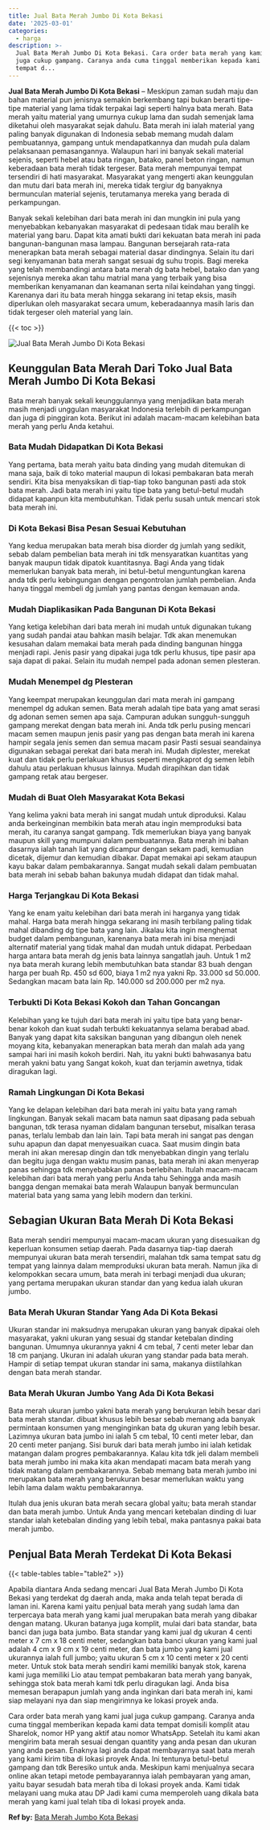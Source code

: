 ```yaml
---
title: Jual Bata Merah Jumbo Di Kota Bekasi
date: '2025-03-01'
categories:
  - harga
description: >-
  Jual Bata Merah Jumbo Di Kota Bekasi. Cara order bata merah yang kami jual
  juga cukup gampang. Caranya anda cuma tinggal memberikan kepada kami data
  tempat d...
---
```


**Jual Bata Merah Jumbo Di Kota Bekasi** – Meskipun zaman sudah maju dan bahan material pun jenisnya semakin berkembang tapi bukan berarti tipe-tipe material yang lama tidak terpakai lagi seperti halnya bata merah. Bata merah yaitu material yang umurnya cukup lama dan sudah semenjak lama diketahui oleh masyarakat sejak dahulu. Bata merah ini ialah material yang paling banyak digunakan di Indonesia sebab memang mudah dalam pembuatannya, gampang untuk mendapatkannya dan mudah pula dalam pelaksanaan pemasangannya. Walaupun hari ini banyak sekali material sejenis, seperti hebel atau bata ringan, batako, panel beton ringan, namun keberadaan bata merah tidak tergeser. Bata merah mempunyai tempat tersendiri di hati masyarakat. Masyarakat yang mengerti akan keunggulan dan mutu dari bata merah ini, mereka tidak tergiur dg banyaknya bermunculan material sejenis, terutamanya mereka yang berada di perkampungan.

Banyak sekali kelebihan dari bata merah ini dan mungkin ini pula yang menyebabkan kebanyakan masyarakat di pedesaan tidak mau beralih ke material yang baru. Dapat kita amati bukti dari kekuatan bata merah ini pada bangunan-bangunan masa lampau. Bangunan bersejarah rata-rata menerapkan bata merah sebagai material dasar dindingnya. Selain itu dari segi kenyamanan bata merah sangat sesuai dg suhu tropis. Bagi mereka yang telah membandingi antara bata merah dg bata hebel, batako dan yang sejenisnya mereka akan tahu matrial mana yang terbaik yang bisa memberikan kenyamanan dan keamanan serta nilai keindahan yang tinggi. Karenanya dari itu bata merah hingga sekarang ini tetap eksis, masih diperlukan oleh masyarakat secara umum, keberadaannya masih laris dan tidak tergeser oleh material yang lain.

{{< toc >}}

![Jual Bata Merah Jumbo Di Kota Bekasi](/images/jual-bata-merah-28.png)

## Keunggulan Bata Merah Dari Toko Jual Bata Merah Jumbo Di Kota Bekasi

Bata merah banyak sekali keunggulannya yang menjadikan bata merah masih menjadi unggulan masyarakat Indonesia terlebih di perkampungan dan juga di pinggiran kota. Berikut ini adalah macam-macam kelebihan bata merah yang perlu Anda ketahui.

### Bata Mudah Didapatkan Di Kota Bekasi

Yang pertama, bata merah yaitu bata dinding yang mudah ditemukan di mana saja, baik di toko material maupun di lokasi pembakaran bata merah sendiri. Kita bisa menyaksikan di tiap-tiap toko bangunan pasti ada stok bata merah. Jadi bata merah ini yaitu tipe bata yang betul-betul mudah didapat kapanpun kita membutuhkan. Tidak perlu susah untuk mencari stok bata merah ini.

### Di Kota Bekasi Bisa Pesan Sesuai Kebutuhan

Yang kedua merupakan bata merah bisa diorder dg jumlah yang sedikit, sebab dalam pembelian bata merah ini tdk mensyaratkan kuantitas yang banyak maupun tidak dipatok kuantitasnya. Bagi Anda yang tidak memerlukan banyak bata merah, ini betul-betul menguntungkan karena anda tdk perlu kebingungan dengan pengontrolan jumlah pembelian. Anda hanya tinggal membeli dg jumlah yang pantas dengan kemauan anda.

### Mudah Diaplikasikan Pada Bangunan Di Kota Bekasi

Yang ketiga kelebihan dari bata merah ini mudah untuk digunakan tukang yang sudah pandai atau bahkan masih belajar. Tdk akan menemukan kesusahan dalam memakai bata merah pada dinding bangunan hingga menjadi rapi. Jenis pasir yang dipakai juga tdk perlu khusus, tipe pasir apa saja dapat di pakai. Selain itu mudah nempel pada adonan semen plesteran.

### Mudah Menempel dg Plesteran

Yang keempat merupakan keunggulan dari mata merah ini gampang menempel dg adukan semen. Bata merah adalah tipe bata yang amat serasi dg adonan semen semen apa saja. Campuran adukan sungguh-sungguh gampang merekat dengan bata merah ini. Anda tdk perlu pusing mencari macam semen maupun jenis pasir yang pas dengan bata merah ini karena hampir segala jenis semen dan semua macam pasir Pasti sesuai seandainya digunakan sebagai perekat dari bata merah ini. Mudah diplester, merekat kuat dan tidak perlu perlakuan khusus seperti mengkaprot dg semen lebih dahulu atau perlakuan khusus lainnya. Mudah dirapihkan dan tidak gampang retak atau bergeser.

### Mudah di Buat Oleh Masyarakat Kota Bekasi

Yang kelima yakni bata merah ini sangat mudah untuk diproduksi. Kalau anda berkeinginan membikin bata merah atau ingin memproduksi bata merah, itu caranya sangat gampang. Tdk memerlukan biaya yang banyak maupun skill yang mumpuni dalam pembuatannya. Bata merah ini bahan dasarnya ialah tanah liat yang dicampur dengan sekam padi, kemudian dicetak, dijemur dan kemudian dibakar. Dapat memakai api sekam ataupun kayu bakar dalam pembakarannya. Sangat mudah sekali dalam pembuatan bata merah ini sebab bahan bakunya mudah didapat dan tidak mahal.

### Harga Terjangkau Di Kota Bekasi

Yang ke enam yaitu kelebihan dari bata merah ini harganya yang tidak mahal. Harga bata merah hingga sekarang ini masih terbilang paling tidak mahal dibanding dg tipe bata yang lain. Jikalau kita ingin menghemat budget dalam pembangunan, karenanya bata merah ini bisa menjadi alternatif material yang tidak mahal dan mudah untuk didapat. Perbedaan harga antara bata merah dg jenis bata lainnya sangatlah jauh. Untuk 1 m2 nya bata merah kurang lebih membutuhkan bata standar 83 buah dengan harga per buah Rp. 450 sd 600, biaya 1 m2 nya yakni Rp. 33.000 sd 50.000. Sedangkan macam bata lain Rp. 140.000 sd 200.000 per m2 nya.

### Terbukti Di Kota Bekasi Kokoh dan Tahan Goncangan

Kelebihan yang ke tujuh dari bata merah ini yaitu tipe bata yang benar-benar kokoh dan kuat sudah terbukti kekuatannya selama berabad abad. Banyak yang dapat kita saksikan bangunan yang dibangun oleh nenek moyang kita, kebanyakan menerapkan bata merah dan malah ada yang sampai hari ini masih kokoh berdiri. Nah, itu yakni bukti bahwasanya batu merah yakni batu yang Sangat kokoh, kuat dan terjamin awetnya, tidak diragukan lagi.

### Ramah Lingkungan Di Kota Bekasi

Yang ke delapan kelebihan dari bata merah ini yaitu bata yang ramah lingkungan. Banyak sekali macam bata namun saat dipasang pada sebuah bangunan, tdk terasa nyaman didalam bangunan tersebut, misalkan terasa panas, terlalu lembab dan lain lain. Tapi bata merah ini sangat pas dengan suhu apapun dan dapat menyesuaikan cuaca. Saat musim dingin bata merah ini akan meresap dingin dan tdk menyebabkan dingin yang terlalu dan begitu juga dengan waktu musim panas, bata merah ini akan menyerap panas sehingga tdk menyebabkan panas berlebihan. Itulah macam-macam kelebihan dari bata merah yang perlu Anda tahu Sehingga anda masih bangga dengan memakai bata merah Walaupun banyak bermunculan material bata yang sama yang lebih modern dan terkini.

## Sebagian Ukuran Bata Merah Di Kota Bekasi

Bata merah sendiri mempunyai macam-macam ukuran yang disesuaikan dg keperluan konsumen setiap daerah. Pada dasarnya tiap-tiap daerah mempunyai ukuran bata merah tersendiri, malahan tdk sama tempat satu dg tempat yang lainnya dalam memproduksi ukuran bata merah. Namun jika di kelompokkan secara umum, bata merah ini terbagi menjadi dua ukuran; yang pertama merupakan ukuran standar dan yang kedua ialah ukuran jumbo.

### Bata Merah Ukuran Standar Yang Ada Di Kota Bekasi

Ukuran standar ini maksudnya merupakan ukuran yang banyak dipakai oleh masyarakat, yakni ukuran yang sesuai dg standar ketebalan dinding bangunan. Umumnya ukurannya yakni 4 cm tebal, 7 centi meter lebar dan 18 cm panjang. Ukuran ini adalah ukuran yang standar pada bata merah. Hampir di setiap tempat ukuran standar ini sama, makanya diistilahkan dengan bata merah standar.

### Bata Merah Ukuran Jumbo Yang Ada Di Kota Bekasi

Bata merah ukuran jumbo yakni bata merah yang berukuran lebih besar dari bata merah standar. dibuat khusus lebih besar sebab memang ada banyak permintaan konsumen yang menginginkan bata dg ukuran yang lebih besar. Lazimnya ukuran bata jumbo ini ialah 5 cm tebal, 10 centi meter lebar, dan 20 centi meter panjang. Sisi buruk dari bata merah jumbo ini ialah ketidak matangan dalam progres pembakarannya. Kalau kita tdk jeli dalam membeli bata merah jumbo ini maka kita akan mendapati macam bata merah yang tidak matang dalam pembakarannya. Sebab memang bata merah jumbo ini merupakan bata merah yang berukuran besar memerlukan waktu yang lebih lama dalam waktu pembakarannya.

Itulah dua jenis ukuran bata merah secara global yaitu; bata merah standar dan bata merah jumbo. Untuk Anda yang mencari ketebalan dinding di luar standar ialah ketebalan dinding yang lebih tebal, maka pantasnya pakai bata merah jumbo.

## Penjual Bata Merah Terdekat Di Kota Bekasi

{{< table-tables table="table2" >}}

Apabila diantara Anda sedang mencari Jual Bata Merah Jumbo Di Kota Bekasi yang terdekat dg daerah anda, maka anda telah tepat berada di laman ini. Karena kami yaitu penjual bata merah yang sudah lama dan terpercaya bata merah yang kami jual merupakan bata merah yang dibakar dengan matang. Ukuran batanya juga komplit, mulai dari bata standar, bata banci dan juga bata jumbo. Bata standar yang kami jual dg ukuran 4 centi meter x 7 cm x 18 centi meter, sedangkan bata banci ukuran yang kami jual adalah 4 cm x 9 cm x 19 centi meter, dan bata jumbo yang kami jual ukurannya ialah full jumbo; yaitu ukuran 5 cm x 10 centi meter x 20 centi meter. Untuk stok bata merah sendiri kami memiliki banyak stok, karena kami juga memiliki Lio atau tempat pembakaran bata merah yang banyak, sehingga stok bata merah kami tdk perlu diragukan lagi. Anda bisa memesan berapapun jumlah yang anda inginkan dari bata merah ini, kami siap melayani nya dan siap mengirimnya ke lokasi proyek anda.

Cara order bata merah yang kami jual juga cukup gampang. Caranya anda cuma tinggal memberikan kepada kami data tempat domisili komplit atau Sharelok, nomor HP yang aktif atau nomor WhatsApp. Setelah itu kami akan mengirim bata merah sesuai dengan quantity yang anda pesan dan ukuran yang anda pesan. Enaknya lagi anda dapat membayarnya saat bata merah yang kami kirim tiba di lokasi proyek Anda. Ini tentunya betul-betul gampang dan tdk Beresiko untuk anda. Meskipun kami menjualnya secara online akan tetapi metode pembayarannya ialah pembayaran yang aman, yaitu bayar sesudah bata merah tiba di lokasi proyek anda. Kami tidak melayani uang muka atau DP Jadi kami cuma memperoleh uang dikala bata merah yang kami jual telah tiba di lokasi proyek anda.

**Ref by:** [Bata Merah Jumbo Kota Bekasi](https://id.wikipedia.org/wiki/Bata)
